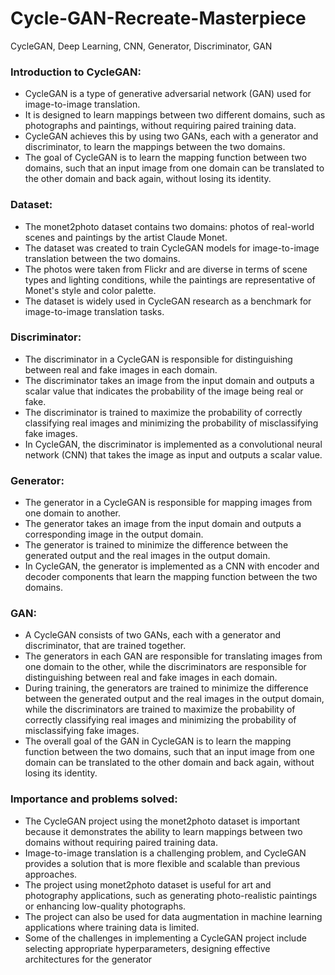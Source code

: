 # Cycle-GAN-Recreate-Masterpiece
CycleGAN, Deep Learning, CNN, Generator, Discriminator, GAN

<h3>Introduction to CycleGAN:</h3>

* CycleGAN is a type of generative adversarial network (GAN) used for image-to-image translation.
* It is designed to learn mappings between two different domains, such as photographs and paintings, without requiring paired training data.
* CycleGAN achieves this by using two GANs, each with a generator and discriminator, to learn the mappings between the two domains.
* The goal of CycleGAN is to learn the mapping function between two domains, such that an input image from one domain can be translated to the other domain and back again, without losing its identity.

<h3>Dataset:</h3>

* The monet2photo dataset contains two domains: photos of real-world scenes and paintings by the artist Claude Monet.
* The dataset was created to train CycleGAN models for image-to-image translation between the two domains.
* The photos were taken from Flickr and are diverse in terms of scene types and lighting conditions, while the paintings are representative of Monet's style and color palette.
* The dataset is widely used in CycleGAN research as a benchmark for image-to-image translation tasks.

<h3>Discriminator:</h3>

* The discriminator in a CycleGAN is responsible for distinguishing between real and fake images in each domain.
* The discriminator takes an image from the input domain and outputs a scalar value that indicates the probability of the image being real or fake.
* The discriminator is trained to maximize the probability of correctly classifying real images and minimizing the probability of misclassifying fake images.
* In CycleGAN, the discriminator is implemented as a convolutional neural network (CNN) that takes the image as input and outputs a scalar value.

<h3>Generator:</h3>

* The generator in a CycleGAN is responsible for mapping images from one domain to another.
* The generator takes an image from the input domain and outputs a corresponding image in the output domain.
* The generator is trained to minimize the difference between the generated output and the real images in the output domain.
* In CycleGAN, the generator is implemented as a CNN with encoder and decoder components that learn the mapping function between the two domains.

<h3>GAN:</h3>

* A CycleGAN consists of two GANs, each with a generator and discriminator, that are trained together.
* The generators in each GAN are responsible for translating images from one domain to the other, while the discriminators are responsible for distinguishing between real and fake images in each domain.
* During training, the generators are trained to minimize the difference between the generated output and the real images in the output domain, while the discriminators are trained to maximize the probability of correctly classifying real images and minimizing the probability of misclassifying fake images.
* The overall goal of the GAN in CycleGAN is to learn the mapping function between the two domains, such that an input image from one domain can be translated to the other domain and back again, without losing its identity.

<h3>Importance and problems solved:</h3>

* The CycleGAN project using the monet2photo dataset is important because it demonstrates the ability to learn mappings between two domains without requiring paired training data.
* Image-to-image translation is a challenging problem, and CycleGAN provides a solution that is more flexible and scalable than previous approaches.
* The project using monet2photo dataset is useful for art and photography applications, such as generating photo-realistic paintings or enhancing low-quality photographs.
* The project can also be used for data augmentation in machine learning applications where training data is limited.
* Some of the challenges in implementing a CycleGAN project include selecting appropriate hyperparameters, designing effective architectures for the generator